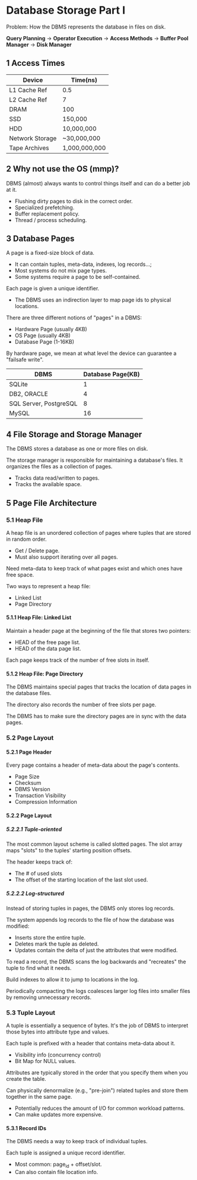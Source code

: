 # Database Storage Part I

Problem: How the DBMS represents the database in files on disk.

**Query Planning** -> **Operator Execution** -> **Access Methods** -> **Buffer Pool Manager** -> **Disk Manager**

## 1 Access Times

| Device          | Time(ns)      |
| --------------- | ------------- |
| L1 Cache Ref    | 0.5           |
| L2 Cache Ref    | 7             |
| DRAM            | 100           |
| SSD             | 150,000       |
| HDD             | 10,000,000    |
| Network Storage | ~30,000,000   |
| Tape Archives   | 1,000,000,000 |

## 2 Why not use the OS (mmp)?

DBMS (almost) always wants to control things itself and can do a better job at it.

-   Flushing dirty pages to disk in the correct order.
-   Specialized prefetching.
-   Buffer replacement policy.
-   Thread / process scheduling.

## 3 Database Pages

A page is a fixed-size block of data.

-   It can contain tuples, meta-data, indexes, log records...;
-   Most systems do not mix page types.
-   Some systems require a page to be self-contained.

Each page is given a unique identifier.

-   The DBMS uses an indirection layer to map page ids to physical locations.

There are three different notions of "pages" in a DBMS:

-   Hardware Page (usually 4KB)
-   OS Page (usually 4KB)
-   Database Page (1-16KB)

By hardware page, we mean at what level the device can guarantee a "failsafe write".

| DBMS                   | Database Page(KB) |
| ---------------------- | ----------------- |
| SQLite                 | 1                 |
| DB2, ORACLE            | 4                 |
| SQL Server, PostgreSQL | 8                 |
| MySQL                  | 16                |

## 4 File Storage and Storage Manager

The DBMS stores a database as one or more files on disk.

The storage manager is responsible for maintaining a database's files. It organizes the files as a collection of pages.

-   Tracks data read/written to pages.
-   Tracks the available space.

## 5 Page File Architecture

### 5.1 Heap File

A heap file is an unordered collection of pages where tuples that are stored in random order.

-   Get / Delete page.
-   Must also support iterating over all pages.

Need meta-data to keep track of what pages exist and which ones have free space.

Two ways to represent a heap file:

-   Linked List
-   Page Directory

#### 5.1.1 Heap File: Linked List
Maintain a header page at the beginning of the file that stores two pointers:

-   HEAD of the free page list.
-   HEAD of the data page list.

Each page keeps track of the number of free slots in itself.

#### 5.1.2 Heap File: Page Directory
The DBMS maintains special pages that tracks the location of data pages in the database files.

The directory also records the number of free slots per page.

The DBMS has to make sure the directory pages are in sync with the data pages.


### 5.2 Page Layout

#### 5.2.1 Page Header
Every page contains a header of meta-data about the page's contents.

-   Page Size
-   Checksum
-   DBMS Version
-   Transaction Visibility
-   Compression Information

#### 5.2.2 Page Layout

##### 5.2.2.1 Tuple-oriented
The most common layout scheme is called slotted pages. The slot array maps "slots" to the tuples' starting position offsets.

The header keeps track of:

-   The # of used slots
-   The offset of the starting location of the last slot used.

##### 5.2.2.2 Log-structured
Instead of storing tuples in pages, the DBMS only stores log records.

The system appends log records to the file of how the database was modified:

-   Inserts store the entire tuple.
-   Deletes mark the tuple as deleted.
-   Updates contain the delta of just the attributes that were modified.

To read a record, the DBMS scans the log backwards and "recreates" the tuple to find what it needs.

Build indexes to allow it to jump to locations in the log.

Periodically compacting the logs coalesces larger log files into smaller files by removing unnecessary records.

### 5.3 Tuple Layout

A tuple is essentially a sequence of bytes. It's the job of DBMS to interpret those bytes into attribute type and values.

Each tuple is prefixed with a header that contains meta-data about it.

-   Visibility info (concurrency control)
-   Bit Map for NULL values.

Attributes are typically stored in the order that you specify them when you create the table.

Can physically denormalize (e.g., "pre-join") related tuples and store them together in the same page.

-   Potentially reduces the amount of I/O for common workload patterns.
-   Can make updates more expensive.

#### 5.3.1 Record IDs
The DBMS needs a way to keep track of individual tuples.

Each tuple is assigned a unique record identifier.

-   Most common: page<sub>id</sub> + offset/slot.
-   Can also contain file location info.
